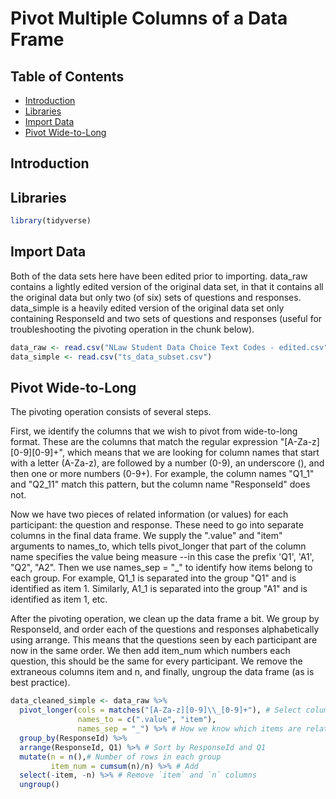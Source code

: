# Pivot Multiple Columns of a Data Frame

## Table of Contents
- [Introduction](#introduction)
- [Libraries](#libraries)
- [Import Data](#import-data)
- [Pivot Wide-to-Long](#pivot-wide-to-long)

## Introduction


## Libraries
```R
library(tidyverse)
```
## Import Data
Both of the data sets here have been edited prior to importing. data_raw
contains a lightly edited version of the original data set, in that it contains
all the original data but only two (of six) sets of questions and responses.
data_simple is a heavily edited version of the original data set only
containing ResponseId and two sets of questions and responses (useful for
troubleshooting the pivoting operation in the chunk below).

```R
data_raw <- read.csv("NLaw Student Data Choice Text Codes - edited.csv")
data_simple <- read.csv("ts_data_subset.csv")
```

## Pivot Wide-to-Long
The pivoting operation consists of several steps.

First, we identify the columns that we wish to pivot from wide-to-long format.
These are the columns that match the regular expression
"[A-Za-z][0-9]\[0-9]+", which means that we are looking for column names that
start with a letter (A-Za-z), are followed by a number (0-9), an underscore
(\), and then one or more numbers (0-9+). For example, the column names "Q1_1"
and "Q2_11" match this pattern, but the column name "ResponseId" does not.

Now we have two pieces of related information (or values) for each participant:
the question and response. These need to go into separate columns in the final
data frame. We supply the ".value" and "item" arguments to names_to, which
tells pivot_longer that part of the column name specifies the value being
measure --in this case the prefix 'Q1', 'A1', "Q2", "A2".
Then we use names_sep = "_" to identify how items belong to each group. For
example, Q1_1 is separated into the group "Q1" and is identified as item 1.
Similarly, A1_1 is separated into the group "A1" and is identified as item 1,
etc.

After the pivoting operation, we clean up the data frame a bit. We group by
ResponseId, and order each of the questions and responses alphabetically using
arrange. This means that the questions seen by each participant are now in the
same order. We then add item_num which numbers each question, this should be
the same for every participant. We remove the extraneous columns item and n,
and finally, ungroup the data frame (as is best practice).

```R
data_cleaned_simple <- data_raw %>%
  pivot_longer(cols = matches("[A-Za-z][0-9]\\_[0-9]+"), # Select columns relating to the questions
               names_to = c(".value", "item"),
               names_sep = "_") %>% # How we know which items are related
  group_by(ResponseId) %>%
  arrange(ResponseId, Q1) %>% # Sort by ResponseId and Q1
  mutate(n = n(),# Number of rows in each group
         item_num = cumsum(n)/n) %>% # Add 
  select(-item, -n) %>% # Remove `item` and `n` columns
  ungroup()
```

